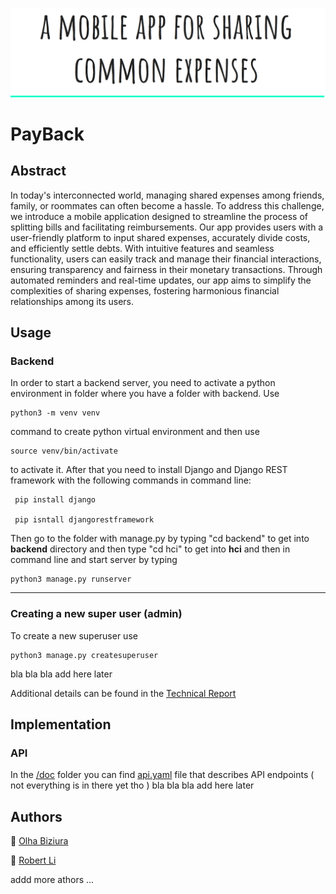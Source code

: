 ![Project Header](/figures/label.png)

# PayBack

## Abstract

In today's interconnected world, managing shared expenses among friends, family, or roommates can often become a hassle. To address this challenge, we introduce a mobile application designed to streamline the process of splitting bills and facilitating reimbursements. Our app provides users with a user-friendly platform to input shared expenses, accurately divide costs, and efficiently settle debts. With intuitive features and seamless functionality, users can easily track and manage their financial interactions, ensuring transparency and fairness in their monetary transactions. Through automated reminders and real-time updates, our app aims to simplify the complexities of sharing expenses, fostering harmonious financial relationships among its users.

## Usage

### Backend 
In order to start a backend server, you need to activate a python environment in folder where you have a folder with backend. Use
```
python3 -m venv venv
```
command to create python virtual environment and then use 
```
source venv/bin/activate
```
 to activate it. 
After that you need to install Django and Django REST framework with the following commands in command line: 
```
 pip install django

 pip isntall djangorestframework
```
Then go to the folder with manage.py by typing "cd backend" to get into **backend** directory and then type "cd hci" to get into **hci** and then in command line and start server by typing 
```
python3 manage.py runserver
```

---
### Creating a new super user (admin)

To create a new superuser use 
```
python3 manage.py createsuperuser
```

bla bla bla add here later 

Additional details can be found in the [Technical Report](/reports/???)

## Implementation 

### API 
In the [/doc](/doc/) folder you can find [api.yaml](/doc/api.yaml) file that describes API endpoints
( not everything is in there yet tho )
bla bla bla add here later 

## Authors

:link: [Olha Biziura](https://github.com/olhabiziura)

:link: [Robert Li](https://github.com/mediolanum1)

addd more athors ... 

